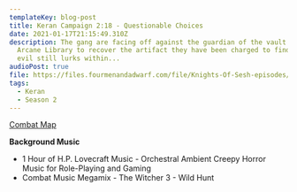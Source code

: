 ```yaml
---
templateKey: blog-post
title: Keran Campaign 2:18 - Questionable Choices
date: 2021-01-17T21:15:49.310Z
description: The gang are facing off against the guardian of the vault in the
  Arcane Library to recover the artifact they have been charged to find, but
  evil still lurks within...
audioPost: true
file: https://files.fourmenandadwarf.com/file/Knights-Of-Sesh-episodes/Season_2/Keran-29.mp3
tags:
  - Keran
  - Season 2
---
```

[Combat Map](https://files.fourmenandadwarf.com/file/Knights-Of-Sesh-episodes/Season_2/images/Wizardtowerritualchamber.jpg)

**Background Music**
* 1 Hour of H.P. Lovecraft Music - Orchestral Ambient Creepy Horror Music for Role-Playing and Gaming
* Combat Music Megamix - The Witcher 3 - Wild Hunt